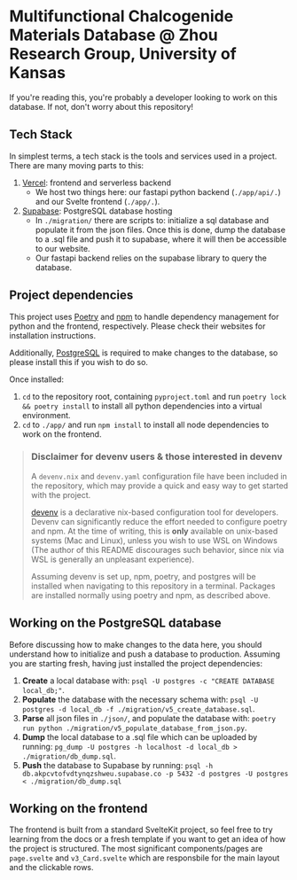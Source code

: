 # Multifunctional Chalcogenide Materials Database @ Zhou Research Group, University of Kansas

If you're reading this, you're probably a developer looking to work on this database. If not, don't worry about this repository! 

## Tech Stack

In simplest terms, a tech stack is the tools and services used in a project. There are many moving parts to this:

1. [Vercel](https://vercel.com/): frontend and serverless backend
    - We host two things here: our fastapi python backend (`./app/api/.`) and our Svelte frontend (`./app/.`).
2. [Supabase](https://supabase.com/): PostgreSQL database hosting
    - In `./migration/` there are scripts to: initialize a sql database and populate it from the json files. Once this is done, dump the database to a .sql file and push it to supabase, where it will then be accessible to our website.
    - Our fastapi backend relies on the supabase library to query the database.

## Project dependencies

This project uses [Poetry](https://python-poetry.org/) and [npm](https://www.npmjs.com/) to handle dependency management for python and the frontend, respectively. Please check their websites for installation instructions.

Additionally, [PostgreSQL](https://www.postgresql.org/) is required to make changes to the database, so please install this if you wish to do so.

Once installed:

1. `cd` to the repository root, containing `pyproject.toml` and run `poetry lock && poetry install` to install all python dependencies into a virtual environment.
2. `cd` to `./app/` and run `npm install` to install all node dependencies to work on the frontend.

> ### Disclaimer for devenv users & those interested in devenv 
> A `devenv.nix` and `devenv.yaml` configuration file have been included in the repository, which may provide a quick and easy way to get started with the project.
> 
> [devenv](https://devenv.sh/) is a declarative nix-based configuration tool for developers. Devenv can significantly reduce the effort needed to configure poetry and npm. At the time of writing, this is __only__ available on unix-based systems (Mac and Linux), unless you wish to use WSL on Windows (The author of this README discourages such behavior, since nix via WSL is generally an unpleasant experience). 
> 
> Assuming devenv is set up, npm, poetry, and postgres will be installed when navigating to this repository in a terminal. Packages are installed normally using poetry and npm, as described above.

## Working on the PostgreSQL database

Before discussing how to make changes to the data here, you should understand how to initialize and push a database to production. Assuming you are starting fresh, having just installed the project dependencies:

1. **Create** a local database with: `psql -U postgres -c "CREATE DATABASE local_db;"`.
2. **Populate** the database with the necessary schema with: `psql -U postgres -d local_db -f ./migration/v5_create_database.sql`.
3. **Parse** all json files in `./json/`, and populate the database with: `poetry run python ./migration/v5_populate_database_from_json.py`.
4. **Dump** the local database to a .sql file which can be uploaded by running: `pg_dump -U postgres -h localhost -d local_db > ./migration/db_dump.sql`.
5. **Push** the database to Supabase by running: `psql -h db.akpcvtofvdtynqzshweu.supabase.co -p 5432 -d postgres -U postgres < ./migration/db_dump.sql`

## Working on the frontend

The frontend is built from a standard SvelteKit project, so feel free to try learning from the docs or a fresh template if you want to get an idea of how the project is structured. The most significant components/pages are `page.svelte` and `v3_Card.svelte` which are responsbile for the main layout and the clickable rows.
